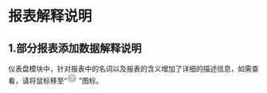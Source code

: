 # 报表解释说明

## 1.部分报表添加数据解释说明

仪表盘模块中，针对报表中的名词以及报表的含义增加了详细的描述信息，如需查看，请将鼠标移至“![](/assets/1516156458.png) ”图标。

